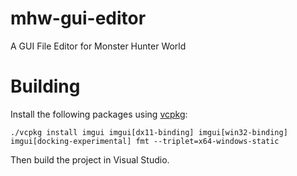 # mhw-gui-editor
A GUI File Editor for Monster Hunter World

# Building
Install the following packages using [vcpkg](https://github.com/microsoft/vcpkg/):
```
./vcpkg install imgui imgui[dx11-binding] imgui[win32-binding] imgui[docking-experimental] fmt --triplet=x64-windows-static
```

Then build the project in Visual Studio.
